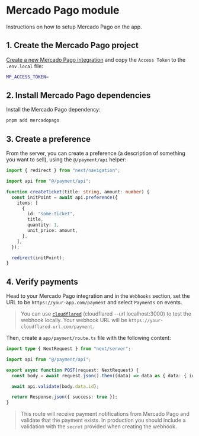 # Mercado Pago module

Instructions on how to setup Mercado Pago on the app.

## 1. Create the Mercado Pago project

[Create a new Mercado Pago integration](https://www.mercadopago.com.ar/developers/panel/app) and copy the `Access Token` to the `.env.local` file:

```bash
MP_ACCESS_TOKEN=
```

## 2. Install Mercado Pago dependencies

Install the Mercado Pago dependency:

```bash
pnpm add mercadopago
```

## 3. Create a preference

From the server, you can create a preference (a description of something you want to sell), using the `@/payment/api` helper:

```ts
import { redirect } from "next/navigation";

import api from "@/payment/api";

function createTicket(title: string, amount: number) {
  const initPoint = await api.preference({
    items: [
      {
        id: "some-ticket",
        title,
        quantity: 1,
        unit_price: amount,
      },
    ],
  });

  redirect(initPoint);
}
```

## 4. Verify payments

Head to your Mercado Pago integration and in the `Webhooks` section, set the URL to be `https://your-app.com/payment` and select `Payments` on events.

> You can use [`cloudflared`](https://github.com/cloudflare/cloudflared) (cloudflared --url localhost:3000) to test the webhook locally. Your webhook URL will be `https://your-cloudflared-url.com/payment`.

Then, create a `app/payment/route.ts` file with the following content:

```ts
import type { NextRequest } from "next/server";

import api from "@/payment/api";

export async function POST(request: NextRequest) {
  const body = await request.json().then((data) => data as { data: { id: string } });

  await api.validate(body.data.id);

  return Response.json({ success: true });
}
```

> This route will receive payment notifications from Mercado Pago and validate that the payment exists. In production you should include a validation with the `secret` provided when creating the webhook.

